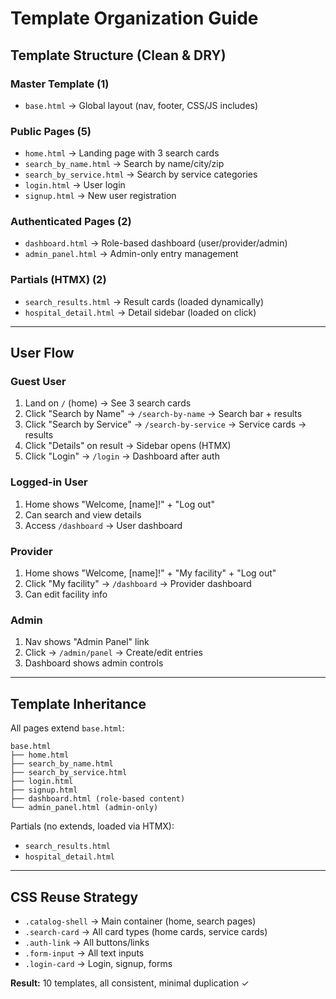# Template Organization Guide

## Template Structure (Clean & DRY)

### Master Template (1)
- `base.html` → Global layout (nav, footer, CSS/JS includes)

### Public Pages (5)
- `home.html` → Landing page with 3 search cards
- `search_by_name.html` → Search by name/city/zip
- `search_by_service.html` → Search by service categories
- `login.html` → User login
- `signup.html` → New user registration

### Authenticated Pages (2)
- `dashboard.html` → Role-based dashboard (user/provider/admin)
- `admin_panel.html` → Admin-only entry management

### Partials (HTMX) (2)
- `search_results.html` → Result cards (loaded dynamically)
- `hospital_detail.html` → Detail sidebar (loaded on click)

---

## User Flow

### Guest User
1. Land on `/` (home) → See 3 search cards
2. Click "Search by Name" → `/search-by-name` → Search bar + results
3. Click "Search by Service" → `/search-by-service` → Service cards → results
4. Click "Details" on result → Sidebar opens (HTMX)
5. Click "Login" → `/login` → Dashboard after auth

### Logged-in User
1. Home shows "Welcome, [name]!" + "Log out"
2. Can search and view details
3. Access `/dashboard` → User dashboard

### Provider
1. Home shows "Welcome, [name]!" + "My facility" + "Log out"
2. Click "My facility" → `/dashboard` → Provider dashboard
3. Can edit facility info

### Admin
1. Nav shows "Admin Panel" link
2. Click → `/admin/panel` → Create/edit entries
3. Dashboard shows admin controls

---

## Template Inheritance

All pages extend `base.html`:
```
base.html
├── home.html
├── search_by_name.html
├── search_by_service.html
├── login.html
├── signup.html
├── dashboard.html (role-based content)
└── admin_panel.html (admin-only)
```

Partials (no extends, loaded via HTMX):
- `search_results.html`
- `hospital_detail.html`

---

## CSS Reuse Strategy

- `.catalog-shell` → Main container (home, search pages)
- `.search-card` → All card types (home cards, service cards)
- `.auth-link` → All buttons/links
- `.form-input` → All text inputs
- `.login-card` → Login, signup, forms

**Result:** 10 templates, all consistent, minimal duplication ✓
